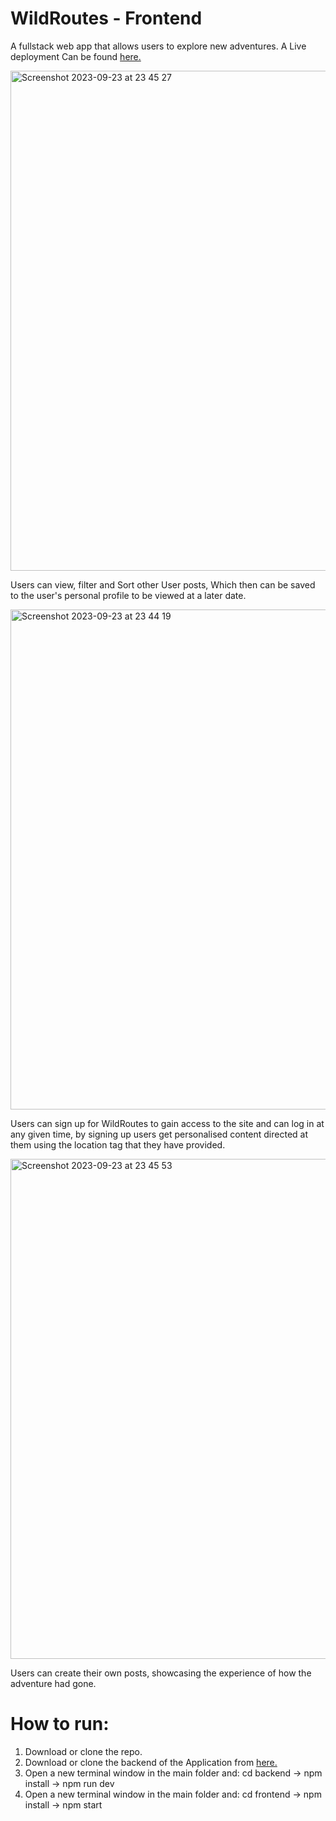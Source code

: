 # WildRoutes - Frontend

A fullstack web app that allows users to explore new adventures. A Live deployment Can be found [here.](https://wildroutes.onrender.com)

<img width="800" alt="Screenshot 2023-09-23 at 23 45 27" src="https://github.com/ebin-sabu/Wildroutes-Front/assets/49438210/8804313d-60ed-4ec1-b526-e65a4bc7c853">

Users can view, filter and Sort other User posts, Which then can be saved to the user's personal profile to be viewed at a later date.

<img width="800" alt="Screenshot 2023-09-23 at 23 44 19" src="https://github.com/ebin-sabu/Wildroutes-Front/assets/49438210/fbddede2-1804-41e3-9663-3a45c054fa6f">

Users can sign up for WildRoutes to gain access to the site and can log in at any given time, by signing up users get personalised content directed at them using the location tag that they have provided.

<img width="800" alt="Screenshot 2023-09-23 at 23 45 53" src="https://github.com/ebin-sabu/Wildroutes-Front/assets/49438210/52d4e5fe-c182-486c-978e-c6b4f033ca5a">

Users can create their own posts, showcasing the experience of how the adventure had gone.


# How to run:
1. Download or clone the repo.
2. Download or clone the backend of the Application from [here.](https://github.com/ebin-sabu/Wildroutes-Back)
3. Open a new terminal window in the main folder and: cd backend -> npm install -> npm run dev
4. Open a new terminal window in the main folder and: cd frontend -> npm install -> npm start
